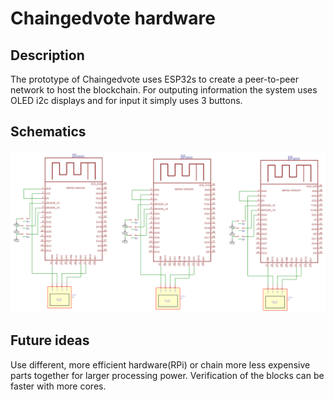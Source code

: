 # Chaingedvote hardware

## Description

The prototype of Chaingedvote uses ESP32s to create a peer-to-peer network to host the blockchain. For outputing information the system uses OLED i2c displays and for input it simply uses 3 buttons. 

## Schematics

![Schematics](https://github.com/boki1/HackTUES-6/blob/main/hardware/schematics.png)

## Future ideas

Use different, more efficient hardware(RPi) or chain more less expensive parts together for larger processing power. Verification of the blocks can be faster with more cores. 
